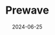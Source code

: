 ---  
layout: startup_page  
title: "Prewave"  
id: "prewave.com"  
permalink: "/prewaveprewave.com06252024/"  
website: "https://www.prewave.com"  
funding_round: "Series B"  
funding_amount: "€63M"  
investors: "Hedosophia, Creandum, Ventech, Kompas, Speedinvest, Working Capital Fund"  
about: "Prewave is an AI-powered platform providing supply chain superintelligence. It helps businesses manage risks, achieve compliance with regulations, and enhance the resilience and sustainability of their supply chains by identifying and mitigating over 140 risk types globally."  
markets: "AI, Supply Chain Management, Sustainability, Risk Management, Compliance, Software Development"  
hq: "Vienna, Austria, Europe"  
founded_year: "2016"  
linkedin: "https://www.linkedin.com/company/prewave/"  
twitter: "https://twitter.com/prewave"  
instagram: ""  
facebook: "https://www.facebook.com/prewaveai/"  
crunchbase: "https://www.crunchbase.com/organization/prewave"  
pitchbook: "https://pitchbook.com/profiles/company/224194-06"  

date_display: "25-Jun-2024"  
date: "2024-06-25"

# SEO Optimization  
meta_title: "Prewave - Series B Funding (€63M)"  
meta_description: "Prewave, Prewave is an AI-powered platform providing supply chain superintelligence. It helps businesses manage risks, achieve compliance with regulations, and..."  
meta_keywords: "Prewave, AI, Supply Chain Management, Sustainability, Risk Management, Compliance, Software Development, Series B funding"  
canonical_url: "https://startup.projectstartups.com/prewaveprewave.com06252024/"  
---